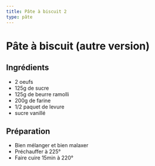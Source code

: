 ```yaml
---
title: Pâte à biscuit 2
type: pâte
---
```


# Pâte à biscuit (autre version)

<div class="ingredients" markdown="1">

## Ingrédients
 
 - 2 oeufs
 - 125g de sucre
 - 125g de beurre ramolli
 - 200g de farine
 - 1/2 paquet de levure
 - sucre vanillé

</div>

<div class="preparation" markdown="1">

## Préparation

 - Bien mélanger et bien malaxer
 - Préchauffer à 225°
 - Faire cuire 15min à 220°

</div>
